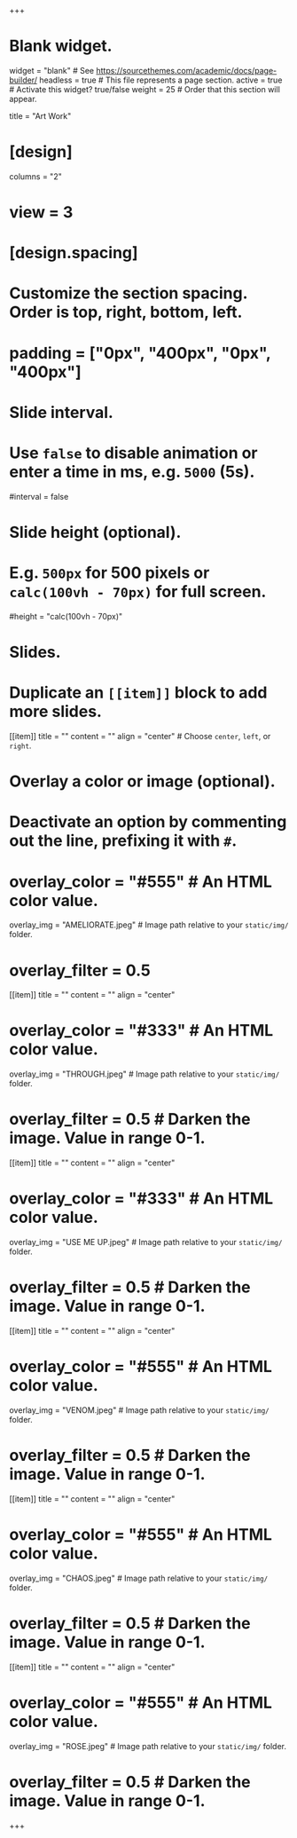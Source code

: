 +++
# Blank widget.
widget = "blank"  # See https://sourcethemes.com/academic/docs/page-builder/
headless = true  # This file represents a page section.
active = true  # Activate this widget? true/false
weight = 25  # Order that this section will appear.

title = "Art Work"

# [design]

columns = "2"

  # view = 3

# [design.spacing]
  # Customize the section spacing. Order is top, right, bottom, left.
  # padding = ["0px", "400px", "0px", "400px"]

# Slide interval.
# Use `false` to disable animation or enter a time in ms, e.g. `5000` (5s).
#interval = false

# Slide height (optional).
# E.g. `500px` for 500 pixels or `calc(100vh - 70px)` for full screen.
#height = "calc(100vh - 70px)"

# Slides.
# Duplicate an `[[item]]` block to add more slides.
[[item]]
  title = ""
  content = ""
  align = "center"  # Choose `center`, `left`, or `right`.

  # Overlay a color or image (optional).
  #   Deactivate an option by commenting out the line, prefixing it with `#`.
  # overlay_color = "#555"  # An HTML color value.
  overlay_img = "AMELIORATE.jpeg"  # Image path relative to your `static/img/` folder.
  # overlay_filter = 0.5
  
[[item]]
  title = ""
  content = ""
  align = "center"

  # overlay_color = "#333"  # An HTML color value.
  overlay_img = "THROUGH.jpeg"  # Image path relative to your `static/img/` folder.
  # overlay_filter = 0.5  # Darken the image. Value in range 0-1.
  
[[item]]
  title = ""
  content = ""
  align = "center"

  # overlay_color = "#333"  # An HTML color value.
  overlay_img = "USE ME UP.jpeg"  # Image path relative to your `static/img/` folder.
  # overlay_filter = 0.5  # Darken the image. Value in range 0-1.

[[item]]
  title = ""
  content = ""
  align = "center"

  # overlay_color = "#555"  # An HTML color value.
  overlay_img = "VENOM.jpeg"  # Image path relative to your `static/img/` folder.
  # overlay_filter = 0.5  # Darken the image. Value in range 0-1.
  
 [[item]]
  title = ""
  content = ""
  align = "center"

  # overlay_color = "#555"  # An HTML color value.
  overlay_img = "CHAOS.jpeg"  # Image path relative to your `static/img/` folder.
  # overlay_filter = 0.5  # Darken the image. Value in range 0-1.
  
 [[item]]
  title = ""
  content = ""
  align = "center"

  # overlay_color = "#555"  # An HTML color value.
  overlay_img = "ROSE.jpeg"  # Image path relative to your `static/img/` folder.
  # overlay_filter = 0.5  # Darken the image. Value in range 0-1.


+++
